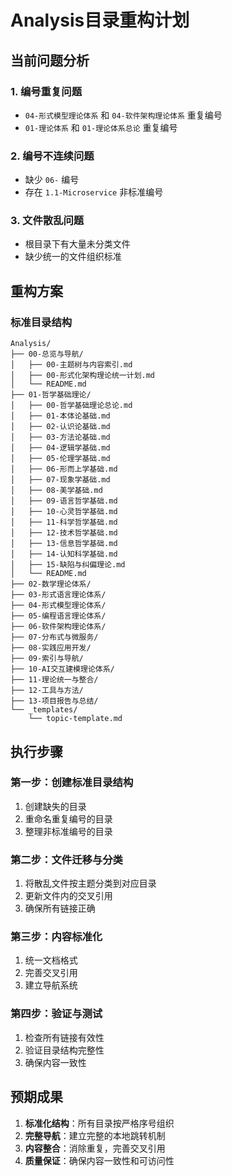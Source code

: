 # Analysis目录重构计划

## 当前问题分析

### 1. 编号重复问题

- `04-形式模型理论体系` 和 `04-软件架构理论体系` 重复编号
- `01-理论体系` 和 `01-理论体系总论` 重复编号

### 2. 编号不连续问题

- 缺少 `06-` 编号
- 存在 `1.1-Microservice` 非标准编号

### 3. 文件散乱问题

- 根目录下有大量未分类文件
- 缺少统一的文件组织标准

## 重构方案

### 标准目录结构

```text
Analysis/
├── 00-总览与导航/
│   ├── 00-主题树与内容索引.md
│   ├── 00-形式化架构理论统一计划.md
│   └── README.md
├── 01-哲学基础理论/
│   ├── 00-哲学基础理论总论.md
│   ├── 01-本体论基础.md
│   ├── 02-认识论基础.md
│   ├── 03-方法论基础.md
│   ├── 04-逻辑学基础.md
│   ├── 05-伦理学基础.md
│   ├── 06-形而上学基础.md
│   ├── 07-现象学基础.md
│   ├── 08-美学基础.md
│   ├── 09-语言哲学基础.md
│   ├── 10-心灵哲学基础.md
│   ├── 11-科学哲学基础.md
│   ├── 12-技术哲学基础.md
│   ├── 13-信息哲学基础.md
│   ├── 14-认知科学基础.md
│   ├── 15-缺陷与纠偏理论.md
│   └── README.md
├── 02-数学理论体系/
├── 03-形式语言理论体系/
├── 04-形式模型理论体系/
├── 05-编程语言理论体系/
├── 06-软件架构理论体系/
├── 07-分布式与微服务/
├── 08-实践应用开发/
├── 09-索引与导航/
├── 10-AI交互建模理论体系/
├── 11-理论统一与整合/
├── 12-工具与方法/
├── 13-项目报告与总结/
└── _templates/
    └── topic-template.md
```

## 执行步骤

### 第一步：创建标准目录结构

1. 创建缺失的目录
2. 重命名重复编号的目录
3. 整理非标准编号的目录

### 第二步：文件迁移与分类

1. 将散乱文件按主题分类到对应目录
2. 更新文件内的交叉引用
3. 确保所有链接正确

### 第三步：内容标准化

1. 统一文档格式
2. 完善交叉引用
3. 建立导航系统

### 第四步：验证与测试

1. 检查所有链接有效性
2. 验证目录结构完整性
3. 确保内容一致性

## 预期成果

1. **标准化结构**：所有目录按严格序号组织
2. **完整导航**：建立完整的本地跳转机制
3. **内容整合**：消除重复，完善交叉引用
4. **质量保证**：确保内容一致性和可访问性

